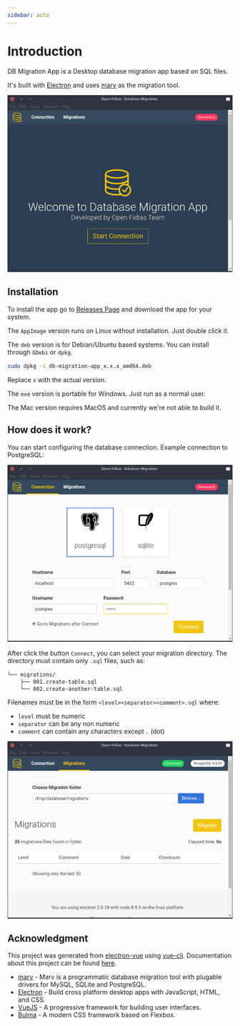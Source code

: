 ```yaml
---
sidebar: auto
---
```


# Introduction

DB Migration App is a Desktop database migration app based on SQL files.

It's built with [Electron](https://electron.atom.io/)
and uses [marv](https://github.com/guidesmiths/marv) as the migration tool.

![app-in-action](../img/app-in-action.gif)

## Installation

To install the app go to [Releases Page](https://github.com/open-fidias/db-migration-app/releases)
and download the app for your system.

The `AppImage` version runs on Linux without installation. Just double click it.

The `deb` version is for Debian/Ubuntu based systems. You can install through
`GDebi` or `dpkg`.

```bash
sudo dpkg -i db-migration-app_x.x.x_amd64.deb
```

Replace `x` with the actual version.

The `exe` version is portable for Windows. Just run as a normal user.

The Mac version requires MacOS and currently we're not able to build it.

## How does it work?

You can start configuring the database connection. Example connection to PostgreSQL:

![app-2](../img/app-2.png)

After click the button `Connect`, you can select your migration directory. The directory
must contain only `.sql` files, such as:

```
└── migrations/
    ├── 001.create-table.sql
    └── 002.create-another-table.sql
```

Filenames must be in the form `<level><separator><comment>.sql` where:

- `level` must be numeric
- `separator` can be any non numeric
- `comment` can contain any characters except `.` (dot)

![app-3](../img/app-3.png)

## Acknowledgment

This project was generated from [electron-vue](https://github.com/SimulatedGREG/electron-vue) using [vue-cli](https://github.com/vuejs/vue-cli). Documentation about this project can be found [here](https://simulatedgreg.gitbooks.io/electron-vue/content/index.html).

* [marv](https://github.com/guidesmiths/marv) - Marv is a programmatic database migration tool with plugable drivers for MySQL, SQLite and PostgreSQL.
* [Electron](https://electron.atom.io/) - Build cross platform desktop apps with JavaScript, HTML, and CSS.
* [VueJS](https://vuejs.org) - A progressive framework for building user interfaces.
* [Bulma](http://bulma.io/) - A modern CSS framework based on Flexbox.

